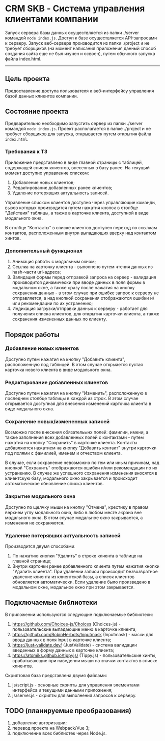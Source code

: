 # CRM SKB - Система управления клиентами компании

Запуск сервера базы данных осуществляется из папки ./server командой `node index.js`. Доступ к базе осуществляется API-запросами к серверу.
Запуск веб-сервера производится из папки ./project и не требует сборщиков (на момент написания приложения данный способ создания сайта еще не был изучен и освоен), путем обычного запуска файла index.html.

____

## Цель проекта

Предоставление доступа пользователя к веб-интерфейсу управления базой данных клиентов компании.

## Состояние проекта

Предварительно необходимо запустить сервер из папки ./server командой `node index.js`. Проект располагается в папке ./project и не требует сборщиков для запуска, открывается путем открытия файла `index.html`.

### Требования к ТЗ

Приложение представлено в виде главной страницы с таблицей, содержащей список клиентов, внесенных в базу ранее.
На текущий момент доступно управление списком:

   1. Добавление новых клиентов;
   2. Редактирование добавленных ранее клиентов;
   3. Удаление потерявших актуальность записей.

Управление списком клиентов доступно через управляющие команды, вызов которых производится путем нажатия кнопок в столбце "Действия" таблицы, а также в карточке клиента, доступной в виде модального окна.

В столбце "Контакты" в списке клиентов доступен переход по ссылкам контактов, расположенным внутри выпадающих вверху над контактом хинтов.

### Дополнительный функционал

   1. Анимация работы с модальным окном;
   2. Ссылка на карточку клиента - выполнено путем чтения данных из hash-части url-адреса;
   3. Валидация формы перед отправкой запроса на сервер - валидация производится динамически при вводе данных в поля формы в модальном окне, а также сразу после нажатия на кнопку сохранения данных - в этом случае при ошибке запрос к серверу не отправляется, а над кнопкой сохранения отображаются ошибки и/или рекомендации по их устранению;
   4. Индикация загрузки/отправки данных к серверу - работает для получения списка клиентов, для открытия карточки клиента, а также сохранения измененных данных по клиенту.

## Порядок работы

### Добавление новых клиентов

Доступно путем нажатия на кнопку "Добавить клиента", расположенную под таблицей. В этом случае открыается пустая карточка нового клиента в виде модального окна.

### Редактирование добавленных клиентов

Доступно путем нажатия на кнопку "Изменить", расположенную в последнем столбце таблицы в каждой из строк. В этом случае открывается доступная для внесения изменений карточка клиента в виде модального окна.

### Сохранение новых/измененных записей

Возможно после внесения обязательынх полей: фамилии, имени, а также заполнения всех добавленных полей с контактами - путем нажатия на кнопку "Сохранить" в карточке клиента. Контакты добавляются нажатием на кнопку "Добавить контакт" внутри карточки под полями с фамилией, именем и отчеством клиента.

В случае, если сохранение невозможно по тем или иным причинам, над кнопкой "Сохранить" отображаются ошибки и/или рекомендации по их устранению. В случае же успешного сохранения изменения вносятся в клиентскую базу, модального окно закрывается и происходит автоматическое обновление списка клиентов.

### Закрытие модального окна

Доступно по щелчку мыши на кнопку "Отмена", крестику в правом верхнем углу модального окна, либо в любом месте экрана вне модального окна. В этом случае модальное окно закрывается, а изменения не сохраняются.

### Удаление потерявших актуальность записей

Производится двумя способами:

   1. По нажатию кнопки "Удалить" в строке клиента в таблице на главной странице;
   2. Внутри карточки ранее добавленного клиента путем нажатия кнопки "Удалить клиента".
При удалении записи происходит безвозвратное удаление клиента из клиентской базы, а список клиентов обновляется автоматически. Если удаление было произведено в модальном окне, модальное окно при этом закрывается.

## Подключаемые библиотеки

В приложении используются следующие подключаемые библиотеки:

   1. <https://github.com/Choices-js/Choices> (Choices-js) - пользовательские выпадающие меню в карточке клиента;
   2. <https://github.com/RobinHerbots/Inputmask> (Inputmask) - маски для ввода данных в поля input в карточке клиента;
   3. <https://just-validate.dev/> (JustValidate) - система валидации введенных в форму данных в карточке клиента;
   4. <https://atomiks.github.io/tippyjs/> (Tippy.js) - пользовательские хинты, срабатывающие при наведенни мыши на значки контактов в списке клиентов.

Скриптовая база представлена двумя файлами:

   1. js/script.js - основные скрипты для управления элементами интерфейса и текущими данными приложения;
   2. js/server.js - скрипты для выполнения запросов к серверу.

## TODO (планируемые преобразования)

1. добавление авторизации;
2. перевод проекта на Webpack/Vue 3;
3. подключение всех библиотек через Node.js.
